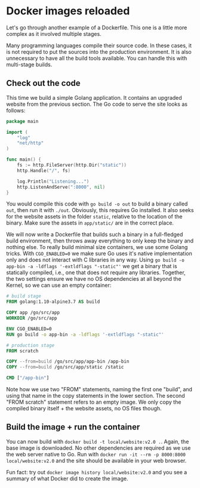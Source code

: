 # Docker images reloaded

Let's go through another example of a Dockerfile.
This one is a little more complex as it involved multiple stages.

Many programming languages compile their source code.
In these cases, it is not required to put the sources into the production environment.
It is also unnecessary to have all the build tools available.
You can handle this with multi-stage builds.

## Check out the code

This time we build a simple Golang application.
It contains an upgraded website from the previous section.
The Go code to serve the site looks as follows:

```go
package main

import (
	"log"
	"net/http"
)

func main() {
	fs := http.FileServer(http.Dir("static"))
	http.Handle("/", fs)

	log.Println("Listening...")
	http.ListenAndServe(":8000", nil)
}
```

You would compile this code with `go build -o out` to build a binary called `out`, then run it with `./out`.
Obviously, this requires Go installed.
It also seeks for the website assets in the folder `static`, relative to the location of the binary.
Make sure the assets in `app/static/` are in the correct place.

We will now write a Dockerfile that builds such a binary in a full-fledged build environment, then throws away everything to only keep the binary and nothing else.
To really build minimal size containers, we use some Golang tricks.
With `CGO_ENABLED=0` we make sure Go uses it's native implementation only and does not interact with C libraries in any way.
Using `go build -o app-bin -a -ldflags '-extldflags "-static"'` we get a binary that is statically compiled, i.e., one that does not require any libraries.
Together, the two settings ensure we have no OS dependencies at all beyond the Kernel, so we can use an empty container:

```dockerfile
# build stage
FROM golang:1.10-alpine3.7 AS build

COPY app /go/src/app
WORKDIR /go/src/app

ENV CGO_ENABLED=0
RUN go build -o app-bin -a -ldflags '-extldflags "-static"'

# production stage
FROM scratch

COPY --from=build /go/src/app/app-bin /app-bin
COPY --from=build /go/src/app/static /static

CMD ["/app-bin"]
```

Note how we use two "FROM" statements, naming the first one "build", and using that name in the copy statements in the lower section.
The second "FROM scratch" statement refers to an empty image.
We only copy the compiled binary itself + the website assets, no OS files though.

## Build the image + run the container

You can now build with `docker build -t local/website:v2.0 .`.
Again, the base image is downloaded.
No other dependencies are required as we use the web server native to Go.
Run with `docker run -it --rm -p 8000:8000 local/website:v2.0` and the site should be available in your web browser.

Fun fact: try out `docker image history local/website:v2.0` and you see a summary of what Docker did to create the image.



